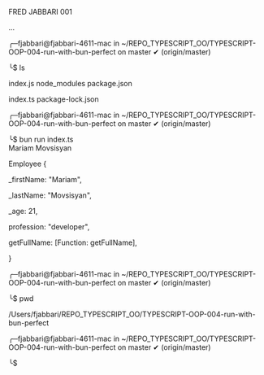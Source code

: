 FRED JABBARI 001

...

╭─fjabbari@fjabbari-4611-mac in ~/REPO_TYPESCRIPT_OO/TYPESCRIPT-OOP-004-run-with-bun-perfect on master ✔ (origin/master)

╰$ ls

index.js          node_modules      package.json

index.ts          package-lock.json

╭─fjabbari@fjabbari-4611-mac in ~/REPO_TYPESCRIPT_OO/TYPESCRIPT-OOP-004-run-with-bun-perfect on master ✔ (origin/master)

╰$ bun run index.ts                  
Mariam Movsisyan

Employee {

  _firstName: "Mariam",
  
  _lastName: "Movsisyan",
  
  _age: 21,
  
  profession: "developer",
  
  getFullName: [Function: getFullName],
  
}

╭─fjabbari@fjabbari-4611-mac in ~/REPO_TYPESCRIPT_OO/TYPESCRIPT-OOP-004-run-with-bun-perfect on master ✔ (origin/master)

╰$ pwd

/Users/fjabbari/REPO_TYPESCRIPT_OO/TYPESCRIPT-OOP-004-run-with-bun-perfect

╭─fjabbari@fjabbari-4611-mac in ~/REPO_TYPESCRIPT_OO/TYPESCRIPT-OOP-004-run-with-bun-perfect on master ✔ (origin/master)

╰$ 

